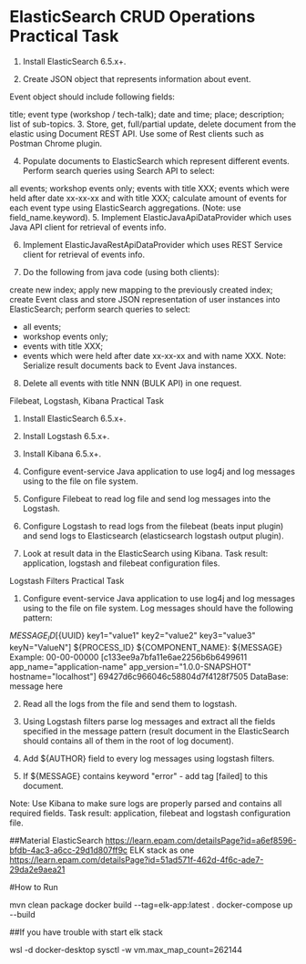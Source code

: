 # ElasticSearch CRUD Operations Practical Task

1. Install ElasticSearch 6.5.x+.

2. Create JSON object that represents information about event.

Event object should include following fields:

title;
event type (workshop / tech-talk);
date and time;
place;
description;
list of sub-topics.
3. Store, get, full/partial update, delete document from the elastic using Document REST API. Use some of Rest clients such as Postman Chrome plugin.

4. Populate documents to ElasticSearch which represent different events. Perform search queries using Search API to select:

all events;
workshop events only;
events with title XXX;
events which were held after date xx-xx-xx and with title XXX;
calculate amount of events for each event type using ElasticSearch aggregations. (Note: use field_name.keyword).
5. Implement ElasticJavaApiDataProvider which uses Java API client for retrieval of events info.

6. Implement ElasticJavaRestApiDataProvider which uses REST Service client for retrieval of events info.

7. Do the following from java code (using both clients):

create new index;
apply new mapping to the previously created index;
create Event class and store JSON representation of user instances into ElasticSearch;
perform search queries to select:
- all events;
- workshop events only;
- events with title XXX;
- events which were held after date xx-xx-xx and with name XXX.
  Note: Serialize result documents back to Event Java instances.

8. Delete all events with title NNN (BULK API) in one request.

Filebeat, Logstash, Kibana Practical Task

1. Install ElasticSearch 6.5.x+.

2. Install Logstash 6.5.x+.

3. Install Kibana 6.5.x+.

4. Configure event-service Java application to use log4j and log messages using to the file on file system.

5. Configure Filebeat to read log file and send log messages into the Logstash.

6. Configure Logstash to read logs from the filebeat (beats input plugin) and send logs to Elasticsearch (elasticsearch logstash output plugin).

7. Look at result data in the ElasticSearch using Kibana. Task result: application, logstash and filebeat configuration files.

Logstash Filters Practical Task

1. Configure event-service Java application to use log4j and log messages using to the file on file system. Log messages should have the following pattern:

${MESSAGE_ID} [${UUID} key1="value1" key2="value2" key3="value3" keyN="ValueN"] ${PROCESS_ID} ${COMPONENT_NAME}: ${MESSAGE} Example: 00-00-00000 [c133ee9a7bfa11e6ae2256b6b6499611 app_name="application-name" app_version="1.0.0-SNAPSHOT" hostname="localhost"] 69427d6c966046c58804d7f4128f7505 DataBase: message here

2. Read all the logs from the file and send them to logstash.

3. Using Logstash filters parse log messages and extract all the fields specified in the message pattern (result document in the ElasticSearch should contains all of them in the root of log document).

4. Add ${AUTHOR} field to every log messages using logstash filters.

5. If ${MESSAGE} contains keyword "error" - add tag [failed] to this document.

Note: Use Kibana to make sure logs are properly parsed and contains all required fields. Task result: application, filebeat and logstash configuration file.

##Material
ElasticSearch
https://learn.epam.com/detailsPage?id=a6ef8596-bfdb-4ac3-a6cc-29d1d807ff9c
ELK stack as one
https://learn.epam.com/detailsPage?id=51ad571f-462d-4f6c-ade7-29da2e9aea21


#How to Run

mvn clean package
docker build --tag=elk-app:latest .
docker-compose up --build


##If you have trouble with start elk stack

wsl -d docker-desktop
sysctl -w vm.max_map_count=262144
